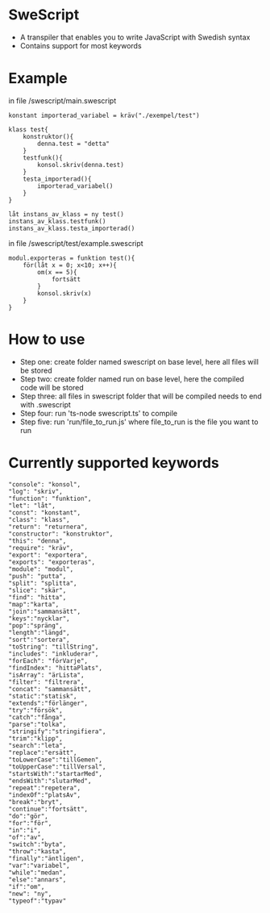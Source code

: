 # SweScript
* A transpiler that enables you to write JavaScript with Swedish syntax
* Contains support for most keywords

# Example

in file /swescript/main.swescript

```
konstant importerad_variabel = kräv("./exempel/test")

klass test{
    konstruktor(){
        denna.test = "detta"
    }
    testfunk(){
        konsol.skriv(denna.test)
    }
    testa_importerad(){
        importerad_variabel()
    }
}

låt instans_av_klass = ny test()
instans_av_klass.testfunk()
instans_av_klass.testa_importerad()
```
in file /swescript/test/example.swescript

```
modul.exporteras = funktion test(){
    för(låt x = 0; x<10; x++){
        om(x == 5){
            fortsätt
        }
        konsol.skriv(x)
    }
}
```

# How to use

* Step one: create folder named swescript on base level, here all files will be stored
* Step two: create folder named run on base level, here the compiled code will be stored
* Step three: all files in swescript folder that will be compiled needs to end with .swescript
* Step four: run 'ts-node swescript.ts' to compile
* Step five: run 'run/file_to_run.js' where file_to_run is the file you want to run


# Currently supported keywords

```
"console": "konsol",
"log": "skriv",
"function": "funktion",
"let": "låt",
"const": "konstant",
"class": "klass",
"return": "returnera",
"constructor": "konstruktor",
"this": "denna",
"require": "kräv",
"export": "exportera",
"exports": "exporteras",
"module": "modul",
"push": "putta",
"split": "splitta",
"slice": "skär",
"find": "hitta",
"map":"karta",
"join":"sammansätt",
"keys":"nycklar",
"pop":"spräng",
"length":"längd",
"sort":"sortera",
"toString": "tillString",
"includes": "inkluderar",
"forEach": "förVarje",
"findIndex": "hittaPlats",
"isArray": "ärLista",
"filter": "filtrera",
"concat": "sammansätt",
"static":"statisk",
"extends":"förlänger",
"try":"försök",
"catch":"fånga",
"parse":"tolka",
"stringify":"stringifiera",
"trim":"klipp",
"search":"leta",
"replace":"ersätt",
"toLowerCase":"tillGemen",
"toUpperCase":"tillVersal",
"startsWith":"startarMed",
"endsWith":"slutarMed",
"repeat":"repetera",
"indexOf":"platsAv",
"break":"bryt",
"continue":"fortsätt",
"do":"gör",
"for":"för",
"in":"i",
"of":"av",
"switch":"byta",
"throw":"kasta",
"finally":"äntligen",
"var":"variabel",
"while":"medan",
"else":"annars",
"if":"om",
"new": "ny",
"typeof":"typav"
```
